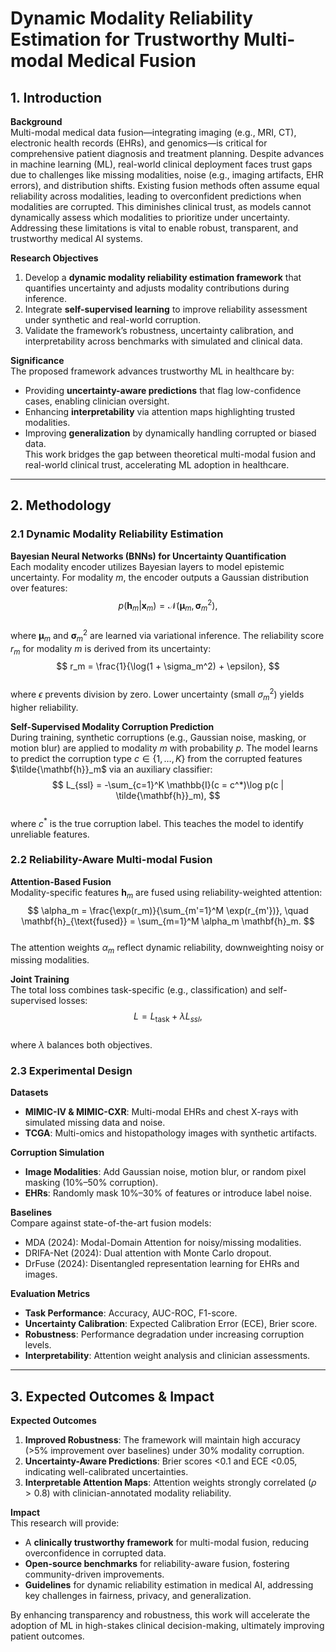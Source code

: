 # Dynamic Modality Reliability Estimation for Trustworthy Multi-modal Medical Fusion  

## 1. Introduction  

**Background**  
Multi-modal medical data fusion—integrating imaging (e.g., MRI, CT), electronic health records (EHRs), and genomics—is critical for comprehensive patient diagnosis and treatment planning. Despite advances in machine learning (ML), real-world clinical deployment faces trust gaps due to challenges like missing modalities, noise (e.g., imaging artifacts, EHR errors), and distribution shifts. Existing fusion methods often assume equal reliability across modalities, leading to overconfident predictions when modalities are corrupted. This diminishes clinical trust, as models cannot dynamically assess which modalities to prioritize under uncertainty. Addressing these limitations is vital to enable robust, transparent, and trustworthy medical AI systems.  

**Research Objectives**  
1. Develop a **dynamic modality reliability estimation framework** that quantifies uncertainty and adjusts modality contributions during inference.  
2. Integrate **self-supervised learning** to improve reliability assessment under synthetic and real-world corruption.  
3. Validate the framework’s robustness, uncertainty calibration, and interpretability across benchmarks with simulated and clinical data.  

**Significance**  
The proposed framework advances trustworthy ML in healthcare by:  
- Providing **uncertainty-aware predictions** that flag low-confidence cases, enabling clinician oversight.  
- Enhancing **interpretability** via attention maps highlighting trusted modalities.  
- Improving **generalization** by dynamically handling corrupted or biased data.  
This work bridges the gap between theoretical multi-modal fusion and real-world clinical trust, accelerating ML adoption in healthcare.  

---

## 2. Methodology  

### 2.1 Dynamic Modality Reliability Estimation  
**Bayesian Neural Networks (BNNs) for Uncertainty Quantification**  
Each modality encoder utilizes Bayesian layers to model epistemic uncertainty. For modality $m$, the encoder outputs a Gaussian distribution over features:  
$$
p(\mathbf{h}_m | \mathbf{x}_m) = \mathcal{N}(\mathbf{\mu}_m, \mathbf{\sigma}_m^2),
$$  
where $\mathbf{\mu}_m$ and $\mathbf{\sigma}_m^2$ are learned via variational inference. The reliability score $r_m$ for modality $m$ is derived from its uncertainty:  
$$
r_m = \frac{1}{\log(1 + \sigma_m^2) + \epsilon},
$$  
where $\epsilon$ prevents division by zero. Lower uncertainty (small $\sigma_m^2$) yields higher reliability.  

**Self-Supervised Modality Corruption Prediction**  
During training, synthetic corruptions (e.g., Gaussian noise, masking, or motion blur) are applied to modality $m$ with probability $p$. The model learns to predict the corruption type $c \in \{1, \dots, K\}$ from the corrupted features $\tilde{\mathbf{h}}_m$ via an auxiliary classifier:  
$$
L_{ssl} = -\sum_{c=1}^K \mathbb{I}(c = c^*)\log p(c | \tilde{\mathbf{h}}_m),
$$  
where $c^*$ is the true corruption label. This teaches the model to identify unreliable features.  

### 2.2 Reliability-Aware Multi-modal Fusion  
**Attention-Based Fusion**  
Modality-specific features $\mathbf{h}_m$ are fused using reliability-weighted attention:  
$$
\alpha_m = \frac{\exp(r_m)}{\sum_{m'=1}^M \exp(r_{m'})}, \quad \mathbf{h}_{\text{fused}} = \sum_{m=1}^M \alpha_m \mathbf{h}_m.
$$  
The attention weights $\alpha_m$ reflect dynamic reliability, downweighting noisy or missing modalities.  

**Joint Training**  
The total loss combines task-specific (e.g., classification) and self-supervised losses:  
$$
L = L_{\text{task}} + \lambda L_{ssl},
$$  
where $\lambda$ balances both objectives.  

### 2.3 Experimental Design  
**Datasets**  
- **MIMIC-IV & MIMIC-CXR**: Multi-modal EHRs and chest X-rays with simulated missing data and noise.  
- **TCGA**: Multi-omics and histopathology images with synthetic artifacts.  

**Corruption Simulation**  
- **Image Modalities**: Add Gaussian noise, motion blur, or random pixel masking (10%–50% corruption).  
- **EHRs**: Randomly mask 10%–30% of features or introduce label noise.  

**Baselines**  
Compare against state-of-the-art fusion models:  
- MDA (2024): Modal-Domain Attention for noisy/missing modalities.  
- DRIFA-Net (2024): Dual attention with Monte Carlo dropout.  
- DrFuse (2024): Disentangled representation learning for EHRs and images.  

**Evaluation Metrics**  
- **Task Performance**: Accuracy, AUC-ROC, F1-score.  
- **Uncertainty Calibration**: Expected Calibration Error (ECE), Brier score.  
- **Robustness**: Performance degradation under increasing corruption levels.  
- **Interpretability**: Attention weight analysis and clinician assessments.  

---

## 3. Expected Outcomes & Impact  

**Expected Outcomes**  
1. **Improved Robustness**: The framework will maintain high accuracy (>5% improvement over baselines) under 30% modality corruption.  
2. **Uncertainty-Aware Predictions**: Brier scores <0.1 and ECE <0.05, indicating well-calibrated uncertainties.  
3. **Interpretable Attention Maps**: Attention weights strongly correlated ($\rho > 0.8$) with clinician-annotated modality reliability.  

**Impact**  
This research will provide:  
- A **clinically trustworthy framework** for multi-modal fusion, reducing overconfidence in corrupted data.  
- **Open-source benchmarks** for reliability-aware fusion, fostering community-driven improvements.  
- **Guidelines** for dynamic reliability estimation in medical AI, addressing key challenges in fairness, privacy, and generalization.  

By enhancing transparency and robustness, this work will accelerate the adoption of ML in high-stakes clinical decision-making, ultimately improving patient outcomes.